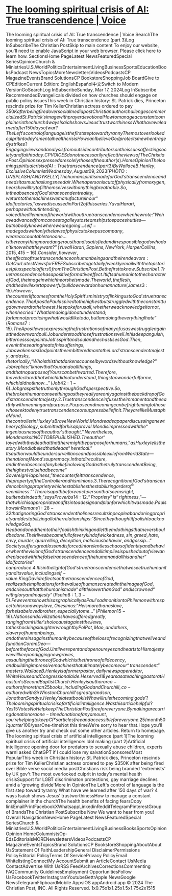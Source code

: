 # [The looming spiritual crisis of AI: True transcendence | Voice](https://www.christianpost.com/voices/the-looming-spiritual-crisis-of-ai-true-transcendence.html)

The looming spiritual crisis of AI: True transcendence | Voice SearchThe looming spiritual crisis of AI: True transcendence (part 3)Log InSubscribeThe Christian PostSkip to main content To enjoy our website, you'll need to enable JavaScript in your web browser. Please click here to learn how. SectionsHome PageLatest NewsFeaturedSpecial SeriesOpinionChurch & MinistriesU.S.WorldPoliticsEntertainmentLivingBusinessSportsEducationBooksPodcast NewsTopicsMoreNewslettersVideosPodcastsCP MagazineEventsBrand SolutionsCP BookstoreShoppingJob BoardGive to CPEditionCurrent Edition: EnglishEspañol中文Switch to Modern VersionGoSearchLog InSubscribeSunday, Mar 17, 2024Log InSubscribe RecommendedEvangelicals divided on how churches should engage on public policy issuesThis week in Christian history: St. Patrick dies, Princeton rescinds prize for Tim KellerChristian actress ordered to pay $350K after being fired over social media postChristian author challenges commercialized St. Patrick's image with prayer devotionalHow to manage a constant complainer in the church4 ways Isaiah shows Jesus’ trustworthinessWhat have we learned after 150 days of war? The Left's control of language is the first step toward tyranny The most overlooked culprit in today’s mental health crisisHow can I believe God protects me when tragedy strikes?Engaging views and analysis from outside contributors on the issues affecting society and faith today.CP VOICES do not necessarily reflect the views of The Christian Post. Opinions expressed are solely those of the author(s).HomeOpinionThe looming spiritual crisis of AI: True transcendence (part 3) By Wallace B. Henley, Exclusive Columnist Wednesday, August 09, 2023[PHOTO: UNSPLASH/ANDYKELLY]The human spirit is made for God’s transcendence and needs it as much as lungs need air. When a person is cut off physically from oxygen, he or she will try to fill themselves with anything breathable. So, in the absence of God’s transcendent reality, we turn to the machines we manufacture in our “idol factories,” as we discussed in Part 2 of this series.Yuval Harari, perhaps without intending, voiced the dilemma of the world without true transcendence when he wrote: “We have advanced from canoes to galleys to steamships to space shuttles — but nobody knows where we are going … self-made gods with only the laws of physics to keep us company, we are accountable to no one … is there anything more dangerous than dissatisfied and irresponsible gods who don’t know what they want?” (Yuval Harari, Sapiens, New York, Harper Collins, 2015, 415-16).Consider, however, the effects of true transcendence on human beings and their endeavors:Get Our Latest News for FREESubscribe to get daily/weekly email with the top stories (plus special offers!) from The Christian Post. Be the first to know.Subscribe1. True transcendence has a positive formative effect. It lifts a human into the character of God, the image in which he or she is made.The world, the flesh, and the devil exert a powerful pull downward on human nature (James 3:15). However, the counter lift comes from the Holy Spirit’s ministry of linking us to God’s true transcendence. The Apostle Paul aspired to the highest but struggled with the constant tug downward to the lowest. He spoke for us all, whether we acknowledge it or not, when he cried: “What I am doing I do not understand; for I am not practicing what I would like to do, but I am doing the very thing I hate” (Romans 7:15). The Apostle was expressing the frustrations of many of us as we struggle against the downward pull. Job understood those frustrations well. In his deep anguish, bitterness seeps into Job’s spirit and soul and he chastises God. Then, even in the searing heat of his sufferings, Job awakens as God points the embittered man to the Lord’s transcendent majesty, and asks, rhetorically, “Who is this that darkens counsel by words without knowledge?”Job replies: “I know that You can do all things, and that no purpose of Yours can be thwarted. Therefore, I have declared that which I did not understand, things too wonderful for me, which I did not know…” (Job 42:1-6).Job grasps the truth only through God’s perspective. So, the broken human can see things as they really are only against the backdrop of God’s transcendent majesty.2. True transcendence infuses the immanent and the earthly with meaning and purpose.Purpose and meaning can be frightening to those who seek to deny true transcendence or suppress belief in it. They are like Mustapha Mond, the controller in Huxley’s Brave New World. Mond reads a paper discussing a new theory of biology, submitted for his approval. Mond is impressed with the “ingeniousness of the author’s thought.” Nevertheless, Mond marks it NOT TO BE PUBLISHED. The author “toyed with the idea that that there might be purpose for humans,” as Huxley tells the story. Mond labeled that idea as “heretical.” Its author would be under surveillance and possible exile from World State — the nation of Mond’s supremacy.In that dire culture, and in the absence of any belief in a loving God as the truly transcendent Being, the highest value had become “Sovereign Happiness,” the counterfeit transcendence, the property of the Controller and his minions.3. The recognition of God’s transcendence brings propriety which establishes the stabilizing order of “seemliness.”“There is a path before each person that seems right, but it ends in death,” says Proverbs 14:12. “Propriety” is “rightness,” — that which is appropriate and fits into a design and plan for which it was made. Paul shows in Romans 1:28-32 that ignoring God’s transcendent holiness results in people abandoning propriety and destabilizing all other relationships: “Since they thought it foolish to acknowledge God, He abandoned them to their foolish thinking and let them do things that never should be done. Their lives became full of every kind of wickedness, sin, greed, hate, envy, murder, quarrelling, deception, malicious behavior, and gossip…”Society suffers great loss and is forced into relentless chaos of identity and behavior when the vision of God’s transcendence and all it implies is pushed out of view and replaced with the false transcendence of the human and all his and her “idol factories” can produce.4. It is in the light of God’s true transcendence that we see true humanity and its value, including self-value.King David reflects on the transcendence of God, realizes the implications for the value of humans created in the image of God, and cries out that the human is made “a little lower than God” and is crowned “with glory and majesty” (Psalm 8:1, 3-5).Few events show this as graphically as Paul’s admonition to Philemon with respect to his runaway slave, Onesimus: “He is more than a slave, for he is a beloved brother, especially to me…” (Philemon 15-16).Nations and civilizations have suffered greatly, ranging from Hitler’s holocaust against the Jews, to the shocking slaughter wrought by Pol Pot, Mao, and others, slavery of human beings, and other sins against humanity because of the loss of recognizing that we live and function Coram Deo — before the face of God. Until we repent and open our eyes and hearts to His majesty we will keep on digging new graves, assaulting the throne of God which is the throne of all decency, and building impressive machines that ultimately become our “transcendent” masters.Wallace B. Henley is a former pastor, daily newspaper editor, White House and Congressional aide. He served 18 years as a teaching pastor at Houston's Second Baptist Church. Henley is author or co-author of more than 25 books, including God and Churchill, co-authored with Sir Winston Churchill's great grandson, Jonathan Sandys. Henley's latest book is Who will rule the coming 'gods'? The looming spiritual crisis of artificial intelligence.Was this article helpful?Yes15 VotesNoHelp keep The Christian Post free for everyone.By making a recurring donation or a one-time donation of any amount, you're helping to keep CP's articles free and accessible for everyone.$25/month$50/quarter$100/yearOne-timeNot this timeWe’re sorry to hear that.Hope you’ll give us another try and check out some other articles. Return to homepage. The looming spiritual crisis of artificial intelligence (part 1)The looming spiritual crisis of artificial intelligence: Idol making (part 2)Artificial intelligence opening door for predators to sexually abuse children, experts warnI asked ChatGPT if I could lose my salvationSponsoredMost PopularThis week in Christian history: St. Patrick dies, Princeton rescinds prize for Tim KellerChristian actress ordered to pay $350K after being fired over Bible verse social media postChristians risk being branded 'extremists' by UK gov't The most overlooked culprit in today’s mental health crisisSupport for LGBT discriminaton protections, gay marriage declines amid a 'growing divide'More In OpinionThe Left's control of language is the first step toward tyranny What have we learned after 150 days of war? 4 ways Isaiah shows Jesus’ trustworthinessHow to manage a constant complainer in the churchThe health benefits of facing fearsCopy linkEmailPrintFacebookXWhatsappLinkedinRedditTelegramPinterestGroup of BrandsThe Christian PostSubscribe Now We want to hear from you! Overall NavigationNewsHome PageLatest NewsFeaturedSpecial SeriesChurch & MinistriesU.S.WorldPoliticsEntertainmentLivingBusinessBooksSportsOpinionOpinion HomeColumnistsOp-EdsEditorialsMORENewslettersVideosPodcastsCP MagazineEventsTopicsBrand SolutionsCP BookstoreShoppingAboutAbout UsStatement Of FaithLeadershipGeneral DisclaimerPermissions PolicyEditorial PolicyTerms Of ServicePrivacy PolicyEmail WhitelistingConnectMy AccountSubmit an ArticleContact UsMedia ContactAdvertise With UsRSS FeedArchivesCorrectionsCommenting FAQCommunity GuidelinesEmployment OpportunitiesFollow UsFacebookTwitterInstagramYoutubeGettrApple NewsGoogle NewsTelegramFlipboardMobile AppsiOS appAndroid app © 2024 The Christian Post, INC. All Rights Reserved. 1x0.75x1x1.25x1.5x1.75x2x1515